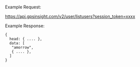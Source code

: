 Example Request:

https://api.gpsinsight.com/v2/user/listusers?session_token=xxxx

Example Response:

    {
      head: { .... },
      data: [
       "amorrow",
       { .... },
      ]
    }
